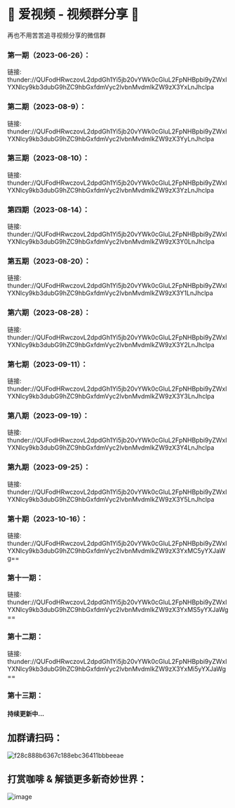 # 👋 爱视频 - 视频群分享 👋

再也不用苦苦追寻视频分享的微信群

### 第一期（2023-06-26）：
链接: thunder://QUFodHRwczovL2dpdGh1Yi5jb20vYWk0cGluL2FpNHBpbi9yZWxlYXNlcy9kb3dubG9hZC9hbGxfdmVyc2lvbnMvdmlkZW9zX3YxLnJhclpa

### 第二期（2023-08-9）：
链接: thunder://QUFodHRwczovL2dpdGh1Yi5jb20vYWk0cGluL2FpNHBpbi9yZWxlYXNlcy9kb3dubG9hZC9hbGxfdmVyc2lvbnMvdmlkZW9zX3YyLnJhclpa

### 第三期（2023-08-10）：
链接: thunder://QUFodHRwczovL2dpdGh1Yi5jb20vYWk0cGluL2FpNHBpbi9yZWxlYXNlcy9kb3dubG9hZC9hbGxfdmVyc2lvbnMvdmlkZW9zX3YzLnJhclpa

### 第四期（2023-08-14）：
链接: thunder://QUFodHRwczovL2dpdGh1Yi5jb20vYWk0cGluL2FpNHBpbi9yZWxlYXNlcy9kb3dubG9hZC9hbGxfdmVyc2lvbnMvdmlkZW9zX3Y0LnJhclpa

### 第五期（2023-08-20）：
链接: thunder://QUFodHRwczovL2dpdGh1Yi5jb20vYWk0cGluL2FpNHBpbi9yZWxlYXNlcy9kb3dubG9hZC9hbGxfdmVyc2lvbnMvdmlkZW9zX3Y1LnJhclpa

### 第六期（2023-08-28）：
链接: thunder://QUFodHRwczovL2dpdGh1Yi5jb20vYWk0cGluL2FpNHBpbi9yZWxlYXNlcy9kb3dubG9hZC9hbGxfdmVyc2lvbnMvdmlkZW9zX3Y2LnJhclpa

### 第七期（2023-09-11）：
链接: thunder://QUFodHRwczovL2dpdGh1Yi5jb20vYWk0cGluL2FpNHBpbi9yZWxlYXNlcy9kb3dubG9hZC9hbGxfdmVyc2lvbnMvdmlkZW9zX3Y3LnJhclpa

### 第八期（2023-09-19）：
链接: thunder://QUFodHRwczovL2dpdGh1Yi5jb20vYWk0cGluL2FpNHBpbi9yZWxlYXNlcy9kb3dubG9hZC9hbGxfdmVyc2lvbnMvdmlkZW9zX3Y4LnJhclpa

### 第九期（2023-09-25）：
链接: thunder://QUFodHRwczovL2dpdGh1Yi5jb20vYWk0cGluL2FpNHBpbi9yZWxlYXNlcy9kb3dubG9hZC9hbGxfdmVyc2lvbnMvdmlkZW9zX3Y5LnJhclpa

### 第十期（2023-10-16）：
链接: thunder://QUFodHRwczovL2dpdGh1Yi5jb20vYWk0cGluL2FpNHBpbi9yZWxlYXNlcy9kb3dubG9hZC9hbGxfdmVyc2lvbnMvdmlkZW9zX3YxMC5yYXJaWg==

### 第十一期：
链接: thunder://QUFodHRwczovL2dpdGh1Yi5jb20vYWk0cGluL2FpNHBpbi9yZWxlYXNlcy9kb3dubG9hZC9hbGxfdmVyc2lvbnMvdmlkZW9zX3YxMS5yYXJaWg==

### 第十二期：
链接: thunder://QUFodHRwczovL2dpdGh1Yi5jb20vYWk0cGluL2FpNHBpbi9yZWxlYXNlcy9kb3dubG9hZC9hbGxfdmVyc2lvbnMvdmlkZW9zX3YxMi5yYXJaWg==


### 第十三期：
#### 持续更新中...

## 加群请扫码：
![f28c888b6367c188ebc36411bbbeeae](https://github.com/ai4pin/ai4pin/assets/141907757/6d9d0e95-31c8-4db3-bf35-ea9929dd481d)


## 打赏咖啡 & 解锁更多新奇妙世界：
![image](https://github.com/ai4pin/ai4pin/assets/141907757/49c6a582-60d7-44f8-97d2-deff673a0ab4)




